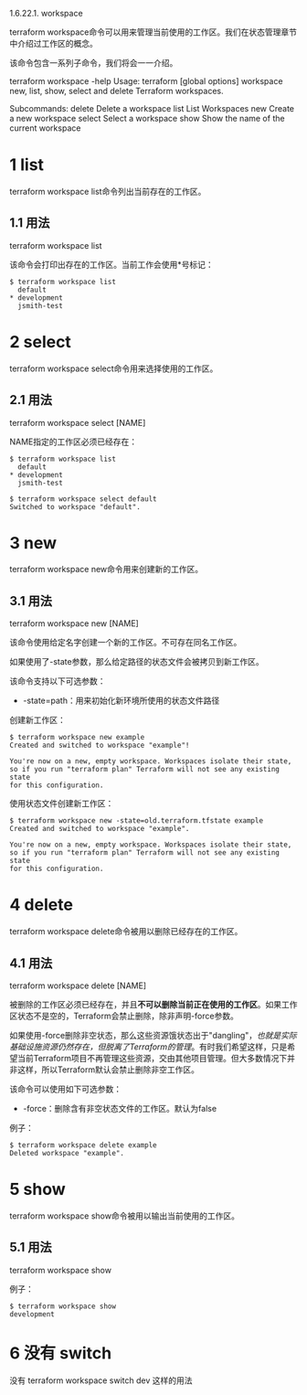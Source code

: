

1.6.22.1. workspace

terraform workspace命令可以用来管理当前使用的工作区。我们在状态管理章节中介绍过工作区的概念。

该命令包含一系列子命令，我们将会一一介绍。

terraform workspace -help
Usage: terraform [global options] workspace
new, list, show, select and delete Terraform workspaces.

Subcommands:
delete Delete a workspace
list List Workspaces
new Create a new workspace
select Select a workspace
show Show the name of the current workspace
# 1 list

terraform workspace list命令列出当前存在的工作区。

## 1.1 用法

terraform workspace list

该命令会打印出存在的工作区。当前工作会使用*号标记：

```
$ terraform workspace list
  default
* development
  jsmith-test
```

# 2 select

terraform workspace select命令用来选择使用的工作区。

## 2.1 用法

terraform workspace select [NAME]

NAME指定的工作区必须已经存在：

```
$ terraform workspace list
  default
* development
  jsmith-test

$ terraform workspace select default
Switched to workspace "default".
```


# 3 new

terraform workspace new命令用来创建新的工作区。

## 3.1 用法

terraform workspace new [NAME]

该命令使用给定名字创建一个新的工作区。不可存在同名工作区。

如果使用了-state参数，那么给定路径的状态文件会被拷贝到新工作区。

该命令支持以下可选参数：
- -state=path：用来初始化新环境所使用的状态文件路径

创建新工作区：

```
$ terraform workspace new example
Created and switched to workspace "example"!

You're now on a new, empty workspace. Workspaces isolate their state,
so if you run "terraform plan" Terraform will not see any existing state
for this configuration.
```

使用状态文件创建新工作区：

```
$ terraform workspace new -state=old.terraform.tfstate example
Created and switched to workspace "example".

You're now on a new, empty workspace. Workspaces isolate their state,
so if you run "terraform plan" Terraform will not see any existing state
for this configuration.
```


# 4 delete

terraform workspace delete命令被用以删除已经存在的工作区。

## 4.1 用法

terraform workspace delete [NAME]

被删除的工作区必须已经存在，并且**不可以删除当前正在使用的工作区**。如果工作区状态不是空的，Terraform会禁止删除，除非声明-force参数。

如果使用-force删除非空状态，那么这些资源饿状态出于"dangling"，*也就是实际基础设施资源仍然存在，但脱离了Terraform的管理*。有时我们希望这样，只是希望当前Terraform项目不再管理这些资源，交由其他项目管理。但大多数情况下并非这样，所以Terraform默认会禁止删除非空工作区。

该命令可以使用如下可选参数：
- -force：删除含有非空状态文件的工作区。默认为false

例子：
```
$ terraform workspace delete example
Deleted workspace "example".
```


# 5 show

terraform workspace show命令被用以输出当前使用的工作区。

## 5.1 用法

terraform workspace show

例子：

```
$ terraform workspace show
development
```



# 6 没有 switch 

没有  terraform workspace switch dev 这样的用法
